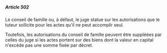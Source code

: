 ##### Article 502

Le conseil de famille ou, à défaut, le juge statue sur les autorisations que le tuteur sollicite pour les actes qu'il ne peut accomplir seul.

Toutefois, les autorisations du conseil de famille peuvent être suppléées par celles du juge si les actes portent sur des biens dont la valeur en capital n'excède pas une somme fixée par décret.

